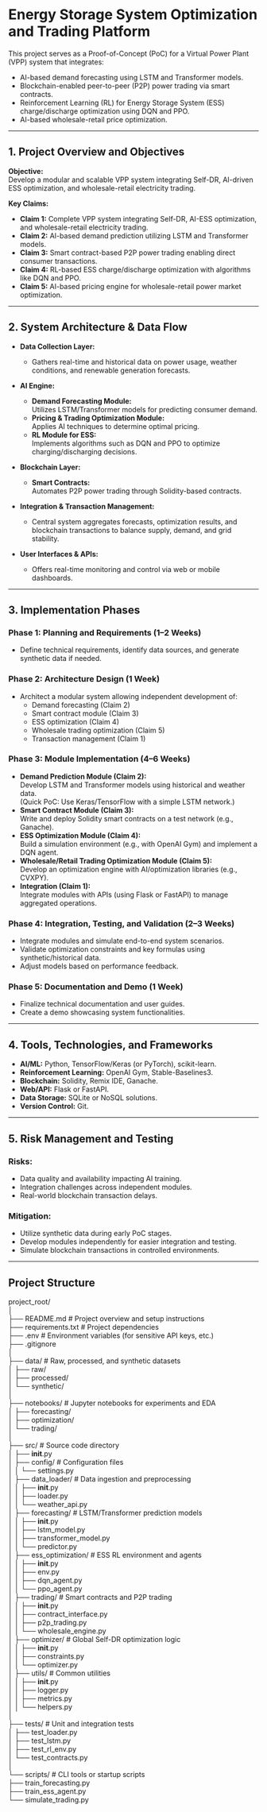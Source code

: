 # Energy Storage System Optimization and Trading Platform 

This project serves as a Proof-of-Concept (PoC) for a Virtual Power Plant (VPP) system that integrates:

- AI-based demand forecasting using LSTM and Transformer models.
- Blockchain-enabled peer-to-peer (P2P) power trading via smart contracts.
- Reinforcement Learning (RL) for Energy Storage System (ESS) charge/discharge optimization using DQN and PPO.
- AI-based wholesale-retail price optimization.

---

## 1. Project Overview and Objectives

**Objective:**  
Develop a modular and scalable VPP system integrating Self-DR, AI-driven ESS optimization, and wholesale-retail electricity trading.

**Key Claims:**

- **Claim 1:** Complete VPP system integrating Self-DR, AI-ESS optimization, and wholesale-retail electricity trading.
- **Claim 2:** AI-based demand prediction utilizing LSTM and Transformer models.
- **Claim 3:** Smart contract-based P2P power trading enabling direct consumer transactions.
- **Claim 4:** RL-based ESS charge/discharge optimization with algorithms like DQN and PPO.
- **Claim 5:** AI-based pricing engine for wholesale-retail power market optimization.

---

## 2. System Architecture & Data Flow

- **Data Collection Layer:**
    - Gathers real-time and historical data on power usage, weather conditions, and renewable generation forecasts.
    
- **AI Engine:**
    - **Demand Forecasting Module:**  
        Utilizes LSTM/Transformer models for predicting consumer demand.
    - **Pricing & Trading Optimization Module:**  
        Applies AI techniques to determine optimal pricing.
    - **RL Module for ESS:**  
        Implements algorithms such as DQN and PPO to optimize charging/discharging decisions.

- **Blockchain Layer:**
    - **Smart Contracts:**  
        Automates P2P power trading through Solidity-based contracts.
    
- **Integration & Transaction Management:**
    - Central system aggregates forecasts, optimization results, and blockchain transactions to balance supply, demand, and grid stability.
    
- **User Interfaces & APIs:**
    - Offers real-time monitoring and control via web or mobile dashboards.

---

## 3. Implementation Phases

### Phase 1: Planning and Requirements (1–2 Weeks)
- Define technical requirements, identify data sources, and generate synthetic data if needed.

### Phase 2: Architecture Design (1 Week)
- Architect a modular system allowing independent development of:
    - Demand forecasting (Claim 2)
    - Smart contract module (Claim 3)
    - ESS optimization (Claim 4)
    - Wholesale trading optimization (Claim 5)
    - Transaction management (Claim 1)

### Phase 3: Module Implementation (4–6 Weeks)
- **Demand Prediction Module (Claim 2):**  
    Develop LSTM and Transformer models using historical and weather data.  
    (Quick PoC: Use Keras/TensorFlow with a simple LSTM network.)
- **Smart Contract Module (Claim 3):**  
    Write and deploy Solidity smart contracts on a test network (e.g., Ganache).
- **ESS Optimization Module (Claim 4):**  
    Build a simulation environment (e.g., with OpenAI Gym) and implement a DQN agent.
- **Wholesale/Retail Trading Optimization Module (Claim 5):**  
    Develop an optimization engine with AI/optimization libraries (e.g., CVXPY).
- **Integration (Claim 1):**  
    Integrate modules with APIs (using Flask or FastAPI) to manage aggregated operations.

### Phase 4: Integration, Testing, and Validation (2–3 Weeks)
- Integrate modules and simulate end-to-end system scenarios.
- Validate optimization constraints and key formulas using synthetic/historical data.
- Adjust models based on performance feedback.

### Phase 5: Documentation and Demo (1 Week)
- Finalize technical documentation and user guides.
- Create a demo showcasing system functionalities.

---

## 4. Tools, Technologies, and Frameworks

- **AI/ML:** Python, TensorFlow/Keras (or PyTorch), scikit-learn.
- **Reinforcement Learning:** OpenAI Gym, Stable-Baselines3.
- **Blockchain:** Solidity, Remix IDE, Ganache.
- **Web/API:** Flask or FastAPI.
- **Data Storage:** SQLite or NoSQL solutions.
- **Version Control:** Git.

---

## 5. Risk Management and Testing

### Risks:
- Data quality and availability impacting AI training.
- Integration challenges across independent modules.
- Real-world blockchain transaction delays.

### Mitigation:
- Utilize synthetic data during early PoC stages.
- Develop modules independently for easier integration and testing.
- Simulate blockchain transactions in controlled environments.

---

## Project Structure

project_root/  
│  
├── README.md                  # Project overview and setup instructions  
├── requirements.txt           # Project dependencies  
├── .env                       # Environment variables (for sensitive API keys, etc.)  
├── .gitignore  
│  
├── data/                      # Raw, processed, and synthetic datasets  
│   ├── raw/  
│   ├── processed/  
│   └── synthetic/  
│  
├── notebooks/                 # Jupyter notebooks for experiments and EDA  
│   ├── forecasting/  
│   ├── optimization/  
│   └── trading/  
│  
├── src/                       # Source code directory  
│   ├── __init__.py  
│   ├── config/                # Configuration files  
│   │   └── settings.py  
│   ├── data_loader/           # Data ingestion and preprocessing  
│   │   ├── __init__.py  
│   │   ├── loader.py  
│   │   └── weather_api.py  
│   ├── forecasting/           # LSTM/Transformer prediction models  
│   │   ├── __init__.py  
│   │   ├── lstm_model.py  
│   │   ├── transformer_model.py  
│   │   └── predictor.py  
│   ├── ess_optimization/      # ESS RL environment and agents  
│   │   ├── __init__.py  
│   │   ├── env.py  
│   │   ├── dqn_agent.py  
│   │   └── ppo_agent.py  
│   ├── trading/               # Smart contracts and P2P trading  
│   │   ├── __init__.py  
│   │   ├── contract_interface.py  
│   │   ├── p2p_trading.py  
│   │   └── wholesale_engine.py  
│   ├── optimizer/             # Global Self-DR optimization logic  
│   │   ├── __init__.py  
│   │   ├── constraints.py  
│   │   └── optimizer.py  
│   ├── utils/                 # Common utilities  
│   │   ├── __init__.py  
│   │   ├── logger.py  
│   │   ├── metrics.py  
│   │   └── helpers.py  
│  
├── tests/                     # Unit and integration tests  
│   ├── test_loader.py  
│   ├── test_lstm.py  
│   ├── test_rl_env.py  
│   └── test_contracts.py  
│  
└── scripts/                   # CLI tools or startup scripts  
        ├── train_forecasting.py  
        ├── train_ess_agent.py  
        └── simulate_trading.py
